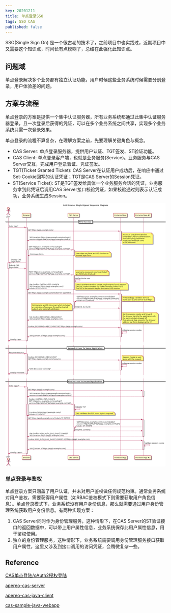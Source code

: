 ```yaml
---
key: 20201211
title: 单点登录SSO
tags: SSO CAS
published: false
---
```


SSO(Single Sign On) 是一个很古老的技术了，之前项目中也实践过，近期项目中又需要这个知识点，时间长有点模糊了，总结在此强化此知识点。<!--more-->

## 问题域

单点登录解决多个业务都有独立认证功能，用户时候这些业务系统时候需要分别登录，用户体验差的问题。

## 方案与流程

单点登录的方案是提供一个集中认证服务器，所有业务系统都通过此集中认证服务器登录，且一次登录后获得的凭证，可以在多个业务系统之间共享，实现多个业务系统只需一次登录效果。

单点登录的流程不算复杂，在理解方案之前，先要理解关键角色与概念。

- CAS Server: 单点登录服务器，提供用户认证、TGT签发、ST验证功能。
- CAS Client: 单点登录客户端，也就是业务服务(Service)。业务服务与CAS Server交互，完成用户登录验证、凭证签发。
- TGT(Ticket Granted Ticket): CAS Server在认证用户成功后，在响应中通过Set-Cookie回写的认证凭证；TGT是CAS Server的Session凭证。
- ST(Service Ticket): ST是TGT签发给具体一个业务服务会话的凭证，业务服务拿到此凭证后调用CAS Server接口校验凭证，如果校验通过则表示认证成功，业务系统生成Session。

![](/images/sso-flow.png)

### 单点登录与鉴权

单点登录方案只涵盖了用户认证，并未对用户鉴权做任何规范约束。通常业务系统对用户鉴权，需要获得用户属性（如RBAC鉴权模式下则需要获取用户角色信息）。单点登录模式下，业务系统没有用户身份信息，那么就需要通过用户身份管理系统获取用户身份信息。有两种实现方案：

1. CAS Server同时作为身份管理服务，这种情形下，在CAS Server的ST验证接口的返回数据中，可以带上用户属性信息，业务系统保存此用户属性信息，用于鉴权使用。
2. 独立的身份管理服务，这种情形下，业务系统需要调用身份管理服务接口获取用户属性，这里又涉及到接口调用的访问凭证，会稍微复杂一些。

## Reference

[CAS单点登陆/oAuth2授权登陆](https://www.cnblogs.com/zhuzhenwei918/p/9298943.html)

[apereo-cas-server](https://github.com/apereo/cas)

[apereo-cas-java-client](https://github.com/apereo/java-cas-client)

[cas-sample-java-webapp](https://github.com/cas-projects/cas-sample-java-webapp)
